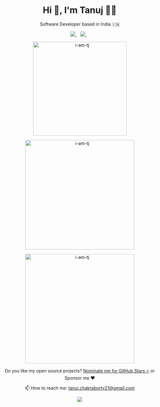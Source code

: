 <h1 align="center">Hi 👋, I'm Tanuj 👨‍💻</h1>

<p align='center'>Software Developer based in India 🇮🇳</p>

<p align='center'>
  <a href="https://github.com/sponsors/i-am-tj">
    <img src="https://img.shields.io/badge/sponsor-30363D?style=for-the-badge&logo=GitHub-Sponsors&logoColor=#white" />        
  </a>&nbsp;&nbsp;
  <a href="https://www.linkedin.com/in/i-am-tj/">
    <img src="https://img.shields.io/badge/linkedin-%230077B5.svg?&style=for-the-badge&logo=linkedin&logoColor=white" />
  </a>&nbsp;&nbsp;
</p>

<p align='center'><a href="#"><img src="https://cheesits456-readme-stats.vercel.app/api/top-langs?username=i-am-tj&show_icons=true&locale=en&layout=compact&theme=dark" width="300" alt="i-am-tj"/></a></p>
<p align='center'><a href="#"><img src="https://cheesits456-readme-stats.vercel.app/api?username=i-am-tj&show_icons=true&count_private=true&theme=dark" width="350" alt="i-am-tj"></a></p>
<p align='center'><a href="#"><img src="https://github-readme-streak-stats.herokuapp.com/?user=i-am-tj&theme=dark" width="350" alt="i-am-tj"></a></p>

<p align='center'>
  Do you like my open source projects? <a href='https://stars.github.com/nominate/'>Nominate me for GitHub Stars ⭐</a> or <a href='https://github.com/sponsors/i-am-tj' style='text-decoration:none;'>Sponsor me ❤️</a>
</p>

<p align='center'>
  📫 How to reach me: <a href='mailto:tanuj.chakraborty21@gmail.com'>tanuj.chakraborty21@gmail.com</a>
</p>

<p align='center'>
<a href="https://visitorbadge.io/status?path=https%3A%2F%2Fgithub.com%2Fi-am-tj"><img src="https://api.visitorbadge.io/api/visitors?path=https%3A%2F%2Fgithub.com%2Fi-am-tj&label=Visitors&labelColor=%23697689&countColor=%232ccce4&style=flat" /></a>
</p>
